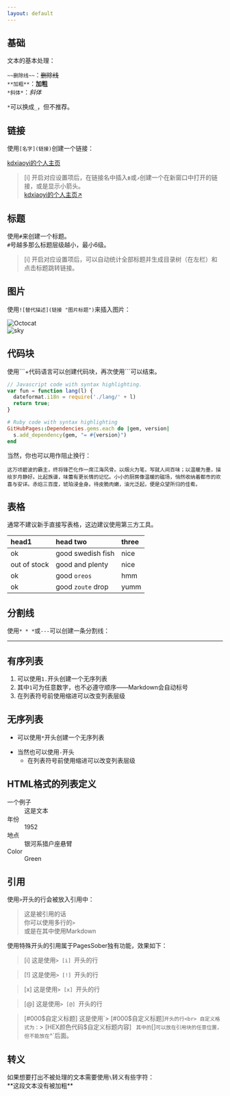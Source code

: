 ```yaml
---
layout: default
---
```


## 基础
文本的基本处理：

`~~删除线~~`：~~删除线~~<br>
`**加粗**`：**加粗**<br>
`*斜体*`：*斜体*<br>

`*`可以换成`_`，但不推荐。

## 链接
使用`[名字](链接)`创建一个链接：<br>

[kdxiaoyi的个人主页](https://kdxiaoyi.top/)

> [i] 开启对应设置项后，在链接名中插入`฿`或`↗`创建一个在新窗口中打开的链接，或是显示小箭头。<br>
> [kdxiaoyi的个人主页↗](https://kdxiaoyi.top/)

## 标题
使用`#`来创建一个标题。<br>
`#`号越多那么标题层级越小，最小6级。

> [i] 开启对应设置项后，可以自动统计全部标题并生成目录树（在左栏）和点击标题跳转链接。

## 图片
使用`![替代描述](链接 "图片标题")`来插入图片：

![Octocat](https://github.githubassets.com/images/icons/emoji/octocat.png)<br>
![sky](https://s21.ax1x.com/2025/08/03/pVNTA41.jpg)

## 代码块
使用\`\`\`+代码语言可以创建代码块，再次使用\`\`\`可以结束。

```js
// Javascript code with syntax highlighting.
var fun = function lang(l) {
  dateformat.i18n = require('./lang/' + l)
  return true;
}
```

```ruby
# Ruby code with syntax highlighting
GitHubPages::Dependencies.gems.each do |gem, version|
  s.add_dependency(gem, "= #{version}")
end
```

当然，你也可以用作阻止换行：

```text
这万顷碧波的霸主，终将锋芒化作一席江海风骨。以烟火为笔，写就人间百味；以温暖为墨，描绘岁月静好。比起族谱，味蕾有更长情的记忆。小小的厨房像温暖的磁场，悄然收纳着都市的欢喜与安详。赤焰三百度，琥珀浸金身。待皮脆肉嫩，油光泛起，便是众望所归的佳肴。
```

## 表格

通常不建议新手直接写表格，这边建议使用第三方工具。

| head1        | head two          | three |
|:-------------|:------------------|:------|
| ok           | good swedish fish | nice  |
| out of stock | good and plenty   | nice  |
| ok           | good `oreos`      | hmm   |
| ok           | good `zoute` drop | yumm  |

## 分割线

使用`* * *`或`---`可以创建一条分割线：

* * *

## 有序列表

1. 可以使用`1.`开头创建一个无序列表
2. 其中`1`可为任意数字，也不必遵守顺序——Markdown会自动标号
  3. 在列表符号前使用缩进可以改变列表层级

## 无序列表

* 可以使用`*`开头创建一个无序列表
- 当然也可以使用`-`开头
  * 在列表符号前使用缩进可以改变列表层级

## HTML格式的列表定义

<dl>
<dt>一个例子</dt>
<dd>这是文本</dd>
<dt>年份</dt>
<dd>1952</dd>
<dt>地点</dt>
<dd>银河系猎户座悬臂</dd>
<dt>Color</dt>
<dd>Green</dd>
</dl>

## 引用
使用`>`开头的行会被放入引用中：

> 这是被引用的话<br>
> 你可以使用多行的`>`<br>
> 或是在其中使用Markdown

使用特殊开头的引用属于PagesSober独有功能，效果如下：

> [i] 这是使用`> [i] `开头的行

> [!] 这是使用`> [!] `开头的行

> [x] 这是使用`> [x] `开头的行

> [@] 这是使用`> [@] `开头的行

> [#000$自定义标题] 这是使用`> [#000$自定义标题]`开头的行<br>
> 自定义格式为：`> [HEX颜色代码$自定义标题内容] `
> 其中的`[]`可以放在引用块的任意位置，但不能放在`^`后面。

## 转义
如果想要打出不被处理的文本需要使用`\`转义有些字符：<br>
\*\*这段文本没有被加粗\*\*
